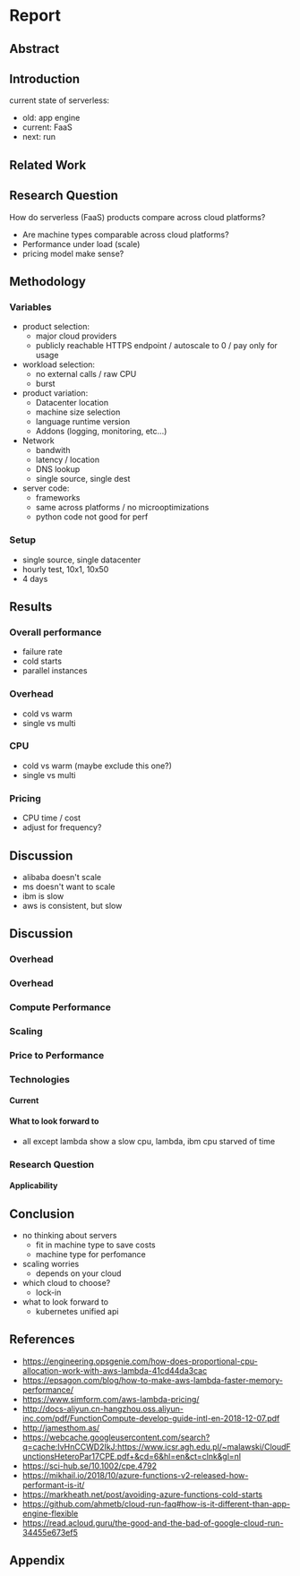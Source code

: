 # Report

## Abstract

## Introduction

current state of serverless:

- old: app engine
- current: FaaS
- next: run

## Related Work

## Research Question

How do serverless (FaaS) products compare across cloud platforms?

- Are machine types comparable across cloud platforms?
- Performance under load (scale)
- pricing model make sense?

## Methodology

### Variables

- product selection:
  - major cloud providers
  - publicly reachable HTTPS endpoint / autoscale to 0 / pay only for usage
- workload selection:
  - no external calls / raw CPU
  - burst
- product variation:
  - Datacenter location
  - machine size selection
  - language runtime version
  - Addons (logging, monitoring, etc...)
- Network
  - bandwith
  - latency / location
  - DNS lookup
  - single source, single dest
- server code:
  - frameworks
  - same across platforms / no microoptimizations
  - python code not good for perf

### Setup

- single source, single datacenter
- hourly test, 10x1, 10x50
- 4 days

## Results

### Overall performance

- failure rate
- cold starts
- parallel instances

### Overhead

- cold vs warm
- single vs multi

### CPU

- cold vs warm (maybe exclude this one?)
- single vs multi

### Pricing

- CPU time / cost
- adjust for frequency?

## Discussion

- alibaba doesn't scale
- ms doesn't want to scale
- ibm is slow
- aws is consistent, but slow

## Discussion

### Overhead

### Overhead

### Compute Performance

### Scaling

### Price to Performance

### Technologies

#### Current

#### What to look forward to

- all except lambda show a slow cpu, lambda, ibm cpu starved of time

### Research Question

#### Applicability

## Conclusion

- no thinking about servers
  - fit in machine type to save costs
  - machine type for perfomance
- scaling worries
  - depends on your cloud
- which cloud to choose?
  - lock-in
- what to look forward to
  - kubernetes unified api

## References

- https://engineering.opsgenie.com/how-does-proportional-cpu-allocation-work-with-aws-lambda-41cd44da3cac
- https://epsagon.com/blog/how-to-make-aws-lambda-faster-memory-performance/
- https://www.simform.com/aws-lambda-pricing/
- http://docs-aliyun.cn-hangzhou.oss.aliyun-inc.com/pdf/FunctionCompute-develop-guide-intl-en-2018-12-07.pdf
- http://jamesthom.as/
- https://webcache.googleusercontent.com/search?q=cache:IvHnCCWD2IkJ:https://www.icsr.agh.edu.pl/~malawski/CloudFunctionsHeteroPar17CPE.pdf+&cd=6&hl=en&ct=clnk&gl=nl
- https://sci-hub.se/10.1002/cpe.4792
- https://mikhail.io/2018/10/azure-functions-v2-released-how-performant-is-it/
- https://markheath.net/post/avoiding-azure-functions-cold-starts
- https://github.com/ahmetb/cloud-run-faq#how-is-it-different-than-app-engine-flexible
- https://read.acloud.guru/the-good-and-the-bad-of-google-cloud-run-34455e673ef5

## Appendix
